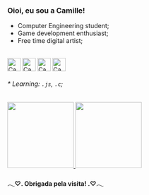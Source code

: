 ### Oioi, eu sou a Camille!

- Computer Engineering student;
- Game development enthusiast;
- Free time digital artist;

<div style="display: inline_block"><br>
  <img align="center" alt="Cami-HTML" height=30" width="30" src="https://cdn.jsdelivr.net/gh/devicons/devicon/icons/html5/html5-plain.svg"/>         
  <img align="center" alt="Cami-CSS" height="30" width="30" src="https://cdn.jsdelivr.net/gh/devicons/devicon/icons/css3/css3-plain.svg"/>          
  <img align="center" alt="Cami-Js" height="30" width="30" src="https://cdn.jsdelivr.net/gh/devicons/devicon/icons/javascript/javascript-plain.svg"/>        
  <img align="center" alt="Cami-C" height="30" width="30" src="https://cdn.jsdelivr.net/gh/devicons/devicon/icons/c/c-plain.svg"/>       
</div>

###### * Learning: `.js`, `.c`;

<div>
<a href="https://github.com/Camille-Calo">
  <img height="150em" src="https://github-readme-stats.vercel.app/api?username=Camille-Calo&count_private=true&include_all_commits=true&show_icons=true&theme=dracula&hide_border=false&show_owner=true"/>
  <img height="150em" src="https://github-readme-stats.vercel.app/api/top-langs/?username=Camille-Calo&theme=dracula&hide_border=false&&layout=compact"/>
 </a>
 </div>

#### 𓂃♡. Obrigada pela visita! .♡𓂃</div>
